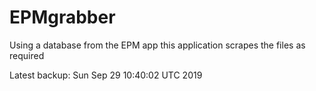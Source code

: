 # EPMgrabber
Using a database from the EPM app this application scrapes the files as required


Latest backup: Sun Sep 29 10:40:02 UTC 2019
